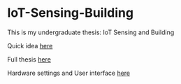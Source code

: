 # IoT-Sensing-Building

This is my undergraduate thesis: IoT Sensing and Building

Quick idea [here](Thesis/Presentation.pdf)

Full thesis [here](Thesis/Thesis.pdf)

Hardware settings and User interface [here](Thesis/Appendix.pdf)
